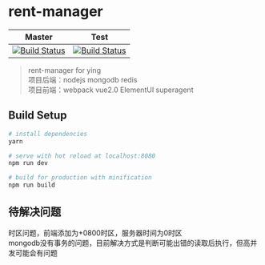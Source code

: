 # rent-manager

| Master|Test |
|:-----:|:-----:|
| [![Build Status](https://travis-ci.org/rhinel/rent-manager.svg?branch=master)](https://travis-ci.org/rhinel/rent-manager)|[![Build Status](https://travis-ci.org/rhinel/rent-manager.svg?branch=test)](https://travis-ci.org/rhinel/rent-manager) |

> rent-manager for ying<br>
> 项目后端：nodejs mongodb redis<br>
> 项目前端：webpack vue2.0 ElementUI superagent

## Build Setup

``` bash
# install dependencies
yarn

# serve with hot reload at localhost:8080
npm run dev

# build for production with minification
npm run build

```

## 待解决问题

时区问题，前端添加为+0800时区，服务器时间为0时区<br>
mongodb没有事务的问题，目前解决方式是判断可能出错的读取后执行，但高并发可能会有问题
